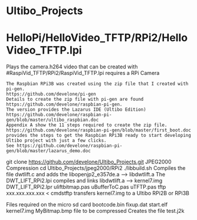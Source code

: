 # Ultibo_Projects
# HelloPi/HelloVideo_TFTP/RPi2/HelloVideo_TFTP.lpi
Plays the camera.h264 video that can be created with
#RaspiVid_TFTP/RPi2/RaspiVid_TFTP.lpi requires a RPi Camera 

    The Raspbian RPi3B was created using the zip file that I created with pi-gen.
    https://github.com/develone/pi-gen
    Details to create the zip file with pi-gen are found
    https://github.com/develone/raspbian-pi-gen.
    The version provides the Lazarus IDE (Ultibo Edition)
    https://github.com/develone/raspbian-pi-gen/blob/master/ultibo_raspbian.doc
    Appendix A show the 11 steps required to create the zip file.
    https://github.com/develone/raspbian-pi-gen/blob/master/first_boot.doc
    provides the steps to get the Raspbian RPi3B ready to start developing
    Ultibo project with just a few clicks.
    See https://github.com/develone/raspbian-pi-gen/blob/master/lazarus_demo.doc

git clone https://github.com/develone/Ultibo_Projects.git
JPEG2000 Compression
cd Ultibo_Projects/jpeg2000/RPi2
./libbuild.sh
	Compiles the file dwtlift.c and adds the libopenjp2_e357de.a --> libdwtlift.a
The DWT_LIFT_RPi2.lpi compiles and links libdwtlift.a --> kernel7.img
		DWT_LIFT_RPi2.lpr
		uliftbitmap.pas
		uBufferToC.pas
		uTFTP.pas
tftp xxx.xxx.xxx.xxx < cmdstftp transfers kernel7.img to a Ultibo RPi2B or RPi3B		
		
Files required on the micro sd card
	bootcode.bin
	fixup.dat
	start.elf
	kernel7.img
	MyBitmap.bmp file to be compressed
Creates the file 
	test.j2k

